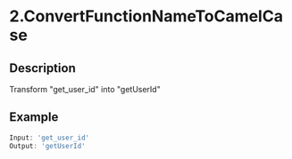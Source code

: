 # 2.ConvertFunctionNameToCamelCase

## Description

Transform "get_user_id" into "getUserId"

## Example

```javascript
Input: 'get_user_id'
Output: 'getUserId'
```
